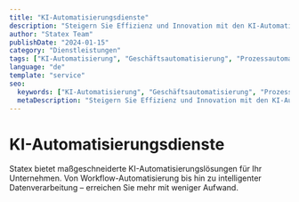 ```yaml
---
title: "KI-Automatisierungsdienste"
description: "Steigern Sie Effizienz und Innovation mit den KI-Automatisierungsdiensten von Statex. Automatisieren Sie Geschäftsprozesse, senken Sie Kosten und beschleunigen Sie das Wachstum."
author: "Statex Team"
publishDate: "2024-01-15"
category: "Dienstleistungen"
tags: ["KI-Automatisierung", "Geschäftsautomatisierung", "Prozessautomatisierung", "Effizienz", "Innovation"]
language: "de"
template: "service"
seo:
  keywords: ["KI-Automatisierung", "Geschäftsautomatisierung", "Prozessautomatisierung", "KI-Dienste", "digitale Transformation"]
  metaDescription: "Steigern Sie Effizienz und Innovation mit den KI-Automatisierungsdiensten von Statex. Automatisieren Sie Geschäftsprozesse, senken Sie Kosten und beschleunigen Sie das Wachstum."
---
```


# KI-Automatisierungsdienste

Statex bietet maßgeschneiderte KI-Automatisierungslösungen für Ihr Unternehmen. Von Workflow-Automatisierung bis hin zu intelligenter Datenverarbeitung – erreichen Sie mehr mit weniger Aufwand.